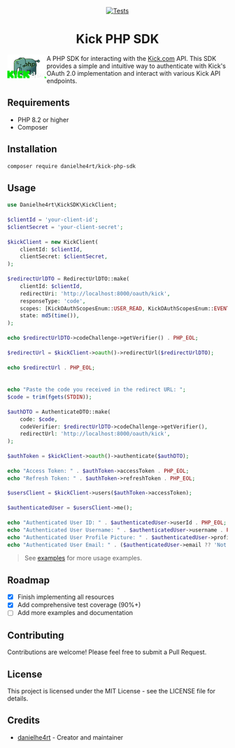<div align="center">

[![Tests](https://github.com/danielhe4rt/kick-php-sdk/actions/workflows/test.yml/badge.svg)](https://github.com/danielhe4rt/kick-php-sdk/actions/workflows/test.yml)

</div>

<h1 align="center"> Kick PHP SDK </h1>

<img src="./.github/assets/logo.png" width=90 align="left" />

A PHP SDK for interacting with the [Kick.com](https://kick.com) API. This SDK provides a simple and intuitive way to
authenticate with Kick's OAuth 2.0 implementation and interact with various Kick API endpoints.

## Requirements

- PHP 8.2 or higher
- Composer

## Installation

```bash
composer require danielhe4rt/kick-php-sdk
```

## Usage

```php
use Danielhe4rt\KickSDK\KickClient;

$clientId = 'your-client-id';
$clientSecret = 'your-client-secret';

$kickClient = new KickClient(
    clientId: $clientId,
    clientSecret: $clientSecret,
);

$redirectUrlDTO = RedirectUrlDTO::make(
    clientId: $clientId,
    redirectUri: 'http://localhost:8000/oauth/kick',
    responseType: 'code',
    scopes: [KickOAuthScopesEnum::USER_READ, KickOAuthScopesEnum::EVENTS_SUBSCRIBE],
    state: md5(time()),
);

echo $redirectUrlDTO->codeChallenge->getVerifier() . PHP_EOL;

$redirectUrl = $kickClient->oauth()->redirectUrl($redirectUrlDTO);

echo $redirectUrl . PHP_EOL;


echo "Paste the code you received in the redirect URL: ";
$code = trim(fgets(STDIN));

$authDTO = AuthenticateDTO::make(
    code: $code,
    codeVerifier: $redirectUrlDTO->codeChallenge->getVerifier(),
    redirectUrl: 'http://localhost:8000/oauth/kick',
);

$authToken = $kickClient->oauth()->authenticate($authDTO);

echo "Access Token: " . $authToken->accessToken . PHP_EOL;
echo "Refresh Token: " . $authToken->refreshToken . PHP_EOL;

$usersClient = $kickClient->users($authToken->accessToken);

$authenticatedUser = $usersClient->me();

echo "Authenticated User ID: " . $authenticatedUser->userId . PHP_EOL;
echo "Authenticated User Username: " . $authenticatedUser->username . PHP_EOL;
echo "Authenticated User Profile Picture: " . $authenticatedUser->profile_picture . PHP_EOL;
echo "Authenticated User Email: " . ($authenticatedUser->email ?? 'Not provided. See scopes') . PHP_EOL;
```

> See [examples](examples.php) for more usage examples.

## Roadmap

- [x] Finish implementing all resources
- [x] Add comprehensive test coverage (90%+)
- [ ] Add more examples and documentation

## Contributing

Contributions are welcome! Please feel free to submit a Pull Request.

## License

This project is licensed under the MIT License - see the LICENSE file for details.

## Credits

- [danielhe4rt](https://github.com/danielhe4rt) - Creator and maintainer 